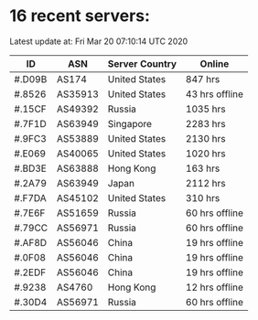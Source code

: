 # 16 recent servers:

Latest update at: Fri Mar 20 07:10:14 UTC 2020

| ID | ASN | Server Country | Online |
| -- | --- | -------------- | ------ |
| #.D09B | AS174 | United States | 847 hrs |
| #.8526 | AS35913 | United States | 43 hrs offline |
| #.15CF | AS49392 | Russia | 1035 hrs |
| #.7F1D | AS63949 | Singapore | 2283 hrs |
| #.9FC3 | AS53889 | United States | 2130 hrs |
| #.E069 | AS40065 | United States | 1020 hrs |
| #.BD3E | AS63888 | Hong Kong | 163 hrs |
| #.2A79 | AS63949 | Japan | 2112 hrs |
| #.F7DA | AS45102 | United States | 310 hrs |
| #.7E6F | AS51659 | Russia | 60 hrs offline |
| #.79CC | AS56971 | Russia | 60 hrs offline |
| #.AF8D | AS56046 | China | 19 hrs offline |
| #.0F08 | AS56046 | China | 19 hrs offline |
| #.2EDF | AS56046 | China | 19 hrs offline |
| #.9238 | AS4760 | Hong Kong | 12 hrs offline |
| #.30D4 | AS56971 | Russia | 60 hrs offline |


